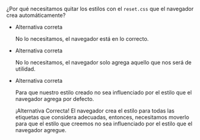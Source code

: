 ¿Por qué necesitamos quitar los estilos con el `reset.css` que el navegador crea automáticamente?

- Alternativa correta
    
    No lo necesitamos, el navegador está en lo correcto.
    
- Alternativa correta
    
    No lo necesitamos, el navegador solo agrega aquello que nos será de utilidad.
    
- Alternativa correta
    
    Para que nuestro estilo creado no sea influenciado por el estilo que el navegador agrega por defecto.
    
    ¡Alternativa Correcta! El navegador crea el estilo para todas las etiquetas que considera adecuadas, entonces, necesitamos moverlo para que el estilo que creemos no sea influenciado por el estilo que el navegador agregue.